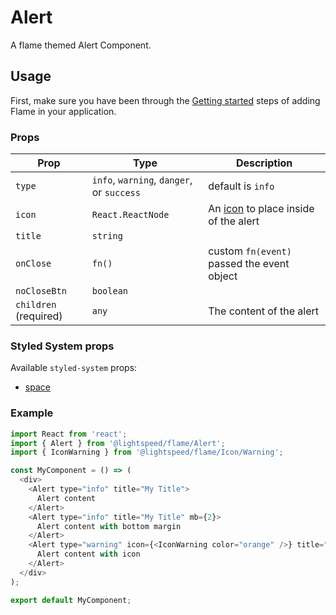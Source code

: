 # Alert

A flame themed Alert Component.

## Usage

First, make sure you have been through the [Getting started](https://github.com/lightspeed/flame#getting-started) steps of adding Flame in your application.

### Props

| Prop                  | Type                                      | Description                                                                                           |
| --------------------- | ----------------------------------------- | ----------------------------------------------------------------------------------------------------- |
| `type`                | `info`, `warning`, `danger`, or `success` | default is `info`                                                                                     |
| `icon`                | `React.ReactNode`                         | An [icon](https://lightspeed-flame.netlify.com/?path=/story/icon--story) to place inside of the alert |
| `title`               | `string`                                  |                                                                                                       |
| `onClose`             | `fn()`                                    | custom `fn(event)` passed the event object                                                            |
| `noCloseBtn`          | `boolean`                                 |                                                                                                       |
| `children` (required) | `any`                                     | The content of the alert                                                                              |

### Styled System props

Available `styled-system` props:

- [space](https://github.com/jxnblk/styled-system/blob/master/docs/api.md#space)

### Example

```js
import React from 'react';
import { Alert } from '@lightspeed/flame/Alert';
import { IconWarning } from '@lightspeed/flame/Icon/Warning';

const MyComponent = () => (
  <div>
    <Alert type="info" title="My Title">
      Alert content
    </Alert>
    <Alert type="info" title="My Title" mb={2}>
      Alert content with bottom margin
    </Alert>
    <Alert type="warning" icon={<IconWarning color="orange" />} title="My Title" mb={2}>
      Alert content with icon
    </Alert>
  </div>
);

export default MyComponent;
```
